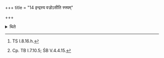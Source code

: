 +++
title = "14 इन्द्रस्य वज्रोऽसीति स्फ्यम्"

+++

<details><summary>थिते</summary>

14. With indrasya vajro'si...[^1] the Brahman gives the wooden sword (Sphya)[^2] to the king. The king (gives it) to the Heir-apparent. The Heir-apparent (gives it) to the chaplain and the chaplain to the Ratnins.  

[^1]: TS I.8.16.h.  

[^2]: Cp. TB I.7.10.5; ŚB V.4.4.15. 
</details>
